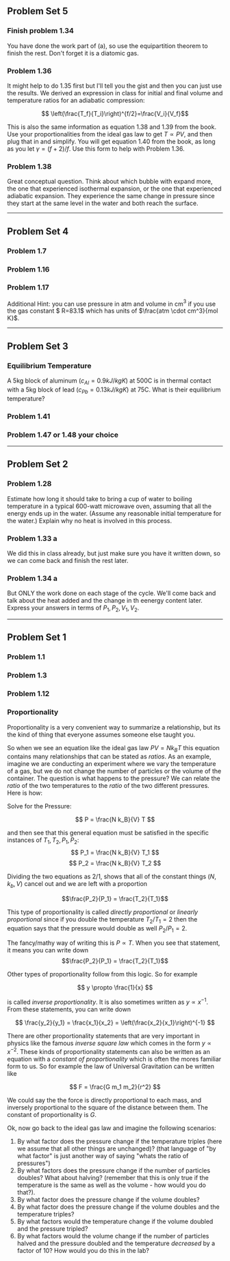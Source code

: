 <div class="cell markdown">

## Problem Set 5

### Finish problem 1.34

You have done the work part of (a), so use the equipartition theorem to finish the rest. Don't forget it is a diatomic gas.

### Problem 1.36

It might help to do 1.35 first but I'll tell you the gist and then you can just use the results. We derived an expression in class for initial and final volume and temperature ratios for an adiabatic compression: 

$$ \left(\frac{T_f}{T_i}\right)^{f/2}=\frac{V_i}{V_f}$$

This is also the same information as equation 1.38 and 1.39 from the book. Use your proportionalities from the ideal gas law to get $T\propto PV$, and then plug that in and simplify. You will get equation 1.40 from the book, as long as you let $\gamma = (f+2)/f$. Use this form to help with Problem 1.36.

### Problem 1.38

Great conceptual question. Think about which bubble with expand more, the one that experienced isothermal expansion, or the one that experienced adiabatic expansion. They experience the same change in pressure since they start at the same level in the water and both reach the surface.

------------

</div>

<div class="cell markdown">

## Problem Set 4

### Problem 1.7

### Problem 1.16

### Problem 1.17

Additional Hint: you can use pressure in atm and volume in cm$^3$ if you use the gas constant $ R=83.1$ which has units of $\frac{atm \cdot cm^3}{mol K}$.

----------

</div>

<div class="cell markdown" jp-MarkdownHeadingCollapsed="true" tags="[]">

## Problem Set 3

### Equilibrium Temperature

A 5kg block of aluminum ($c_{Al} = 0.9 kJ/kgK$) at 500C is in thermal contact with a 5kg block of lead ($c_{Pb} = 0.13kJ/kgK$) at 75C. What is their equilibrium temperature?

### Problem 1.41

### Problem 1.47 or 1.48 your choice

---------

</div>

<div class="cell markdown" jp-MarkdownHeadingCollapsed="true" tags="[]">

## Problem Set 2

### Problem 1.28 

Estimate how long it should take to bring a cup of water to boiling temperature in a typical 600-watt microwave oven, assuming that all the energy ends up in the water. (Assume any reasonable initial temperature for the water.) Explain why no heat is involved in this process.

### Problem 1.33 a

We did this in class already, but just make sure you have it written down, so we can come back and finish the rest later.

### Problem 1.34 a 

But ONLY the work done on each stage of the cycle. We'll come back and talk about the heat added and the change in th eenergy content later. Express your answers in terms of $P_1, P_2, V_1, V_2.$ 


-----

</div>

<div class="cell markdown" tags="[]">

## Problem Set 1

### Problem 1.1

### Problem 1.3

### Problem 1.12

### Proportionality

Proportionality is a very convenient way to summarize a relationship, but its the kind of thing that everyone assumes someone else taught you. 

So when we see an equation like the ideal gas law $P V = N k_B T$ this equation contains many relationships that can be stated as *ratios*. As an example, imagine we are conducting an experiment where we vary the temperature of a gas, but we do not change the number of particles or the volume of the container. The question is what happens to the pressure? We can relate the *ratio* of the two temperatures to the *ratio* of the two different pressures. Here is how:

Solve for the Pressure: 

$$ P = \frac{N k_B}{V} T $$

and then see that this general equation must be satisfied in the specific instances of $T_1, T_2, P_1, P_2$:
$$ P_1 = \frac{N k_B}{V} T_1 $$
$$ P_2 = \frac{N k_B}{V} T_2 $$

Dividing the two equations as 2/1, shows that all of the constant things ($N, k_b, V$) cancel out and we are left with a proportion

$$\frac{P_2}{P_1} = \frac{T_2}{T_1}$$

This type of proportionality is called *directly proportional* or *linearly proportional* since if you double the temperature $T_2/T_1 = 2$ then the equation says that the pressure would double as well $P_2/P_1 = 2$.

The fancy/mathy way of writing this is $P \propto T$. When you see that statement, it means you can write down $$\frac{P_2}{P_1} = \frac{T_2}{T_1}$$

Other types of proportionality follow from this logic. So for example

$$ y \propto \frac{1}{x} $$ 

is called *inverse proportionality*. It is also sometimes written as $y \propto x^{-1}$. From these statements, you can write down 

$$ \frac{y_2}{y_1} = \frac{x_1}{x_2} = \left(\frac{x_2}{x_1}\right)^{-1} $$

There are other proportionality statements that are very important in physics like the famous *inverse square law* which comes in the form $y \propto x^{-2}$. These kinds of proportionality statements can also be written as an equation with a *constant of proportionality* which is often the mores familiar form to us. So for example the law of Universal Gravitation can be written like 

$$ F = \frac{G m_1 m_2}{r^2} $$

We could say the the force is directly proportional to each mass, and inversely proportional to the square of the distance between them. The constant of proportionality is *G*. 

Ok, now go back to the ideal gas law and imagine the following scenarios:

1. By what factor does the pressure change if the temperature triples (here we assume that all other things are unchanged)? (that language of "by what factor" is just another way of saying "whats the ratio of pressures")
2. By what factors does the pressure change if the number of particles doubles? What about halving? (remember that this is only true if the temperature is the same as well as the volume - how would you do that?).
3. By what factor does the pressure change if the volume doubles?
4. By what factor does the pressure change if the volume doubles and the temperature triples?
5. By what factors would the temperature change if the volume doubled and the pressure tripled?
6. By what factors would the volume change if the number of particles halved and the pressure doubled and the temperature *decreased* by a factor of 10? How would you do this in the lab?

</div>
